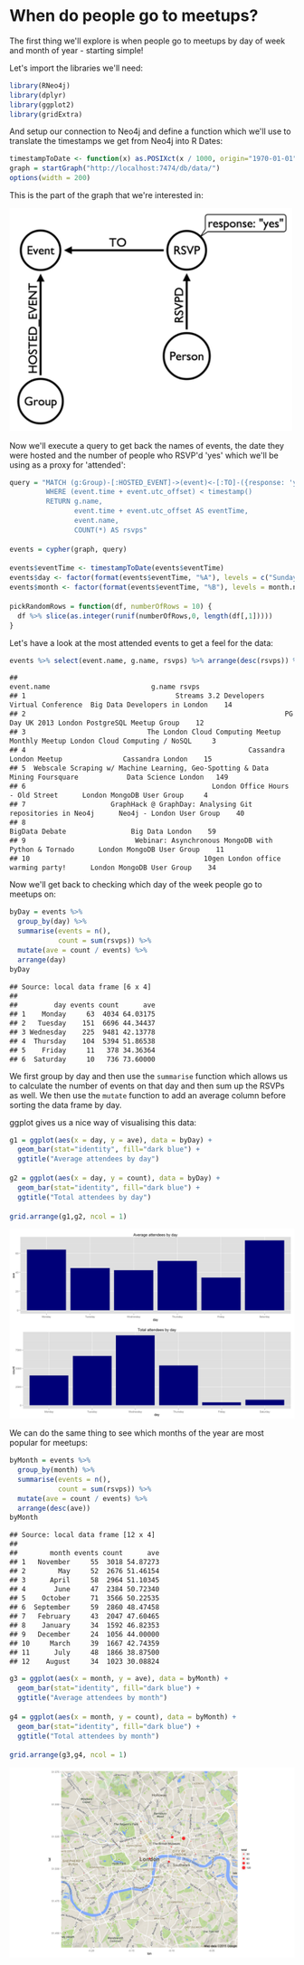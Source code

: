 When do people go to meetups?
========================================================

The first thing we'll explore is when people go to meetups by day of week and month of year - starting simple!

Let's import the libraries we'll need:


```r
library(RNeo4j)
library(dplyr)
library(ggplot2)
library(gridExtra)
```

And setup our connection to Neo4j and define a function which we'll use to translate the timestamps we get from Neo4j into R Dates:


```r
timestampToDate <- function(x) as.POSIXct(x / 1000, origin="1970-01-01", tz = "GMT")
graph = startGraph("http://localhost:7474/db/data/")
options(width = 200)
```

This is the part of the graph that we're interested in:

<img src="images/when.png" width="500" />

Now we'll execute a query to get back the names of events, the date they were hosted and the number of people who RSVP'd 'yes' which we'll be using as a proxy for 'attended':



```r
query = "MATCH (g:Group)-[:HOSTED_EVENT]->(event)<-[:TO]-({response: 'yes'})<-[:RSVPD]-()
         WHERE (event.time + event.utc_offset) < timestamp()
         RETURN g.name, 
                event.time + event.utc_offset AS eventTime,
                event.name, 
                COUNT(*) AS rsvps"

events = cypher(graph, query)

events$eventTime <- timestampToDate(events$eventTime)
events$day <- factor(format(events$eventTime, "%A"), levels = c("Sunday", "Monday", "Tuesday", "Wednesday", "Thursday", "Friday", "Saturday"))
events$month <- factor(format(events$eventTime, "%B"), levels = month.name)

pickRandomRows = function(df, numberOfRows = 10) {
  df %>% slice(as.integer(runif(numberOfRows,0, length(df[,1]))))
}
```

Let's have a look at the most attended events to get a feel for the data:


```r
events %>% select(event.name, g.name, rsvps) %>% arrange(desc(rsvps)) %>% pickRandomRows()
```

```
##                                                                      event.name                         g.name rsvps
## 1                                     Streams 3.2 Developers Virtual Conference  Big Data Developers in London    14
## 2                                                                PG Day UK 2013 London PostgreSQL Meetup Group    12
## 3                              The London Cloud Computing Meetup Monthly Meetup London Cloud Computing / NoSQL     3
## 4                                                       Cassandra London Meetup               Cassandra London    15
## 5  Webscale Scraping w/ Machine Learning, Geo-Spotting & Data Mining Foursquare            Data Science London   149
## 6                                              London Office Hours - Old Street      London MongoDB User Group     4
## 7                     GraphHack @ GraphDay: Analysing Git repositories in Neo4j      Neo4j - London User Group    40
## 8                                                                BigData Debate                Big Data London    59
## 9                           Webinar: Asynchronous MongoDB with Python & Tornado      London MongoDB User Group    11
## 10                                           10gen London office warming party!      London MongoDB User Group    34
```

Now we'll get back to checking which day of the week people go to meetups on:



```r
byDay = events %>% 
  group_by(day) %>%
  summarise(events = n(), 
            count = sum(rsvps)) %>%
  mutate(ave = count / events) %>%
  arrange(day)
byDay
```

```
## Source: local data frame [6 x 4]
## 
##         day events count      ave
## 1    Monday     63  4034 64.03175
## 2   Tuesday    151  6696 44.34437
## 3 Wednesday    225  9481 42.13778
## 4  Thursday    104  5394 51.86538
## 5    Friday     11   378 34.36364
## 6  Saturday     10   736 73.60000
```

We first group by day and then use the `summarise` function which allows us to calculate the number of events on that day and then sum up the RSVPs as well. We then use the `mutate` function to add an average column before sorting the data frame by day.

ggplot gives us a nice way of visualising this data:


```r
g1 = ggplot(aes(x = day, y = ave), data = byDay) + 
  geom_bar(stat="identity", fill="dark blue") + 
  ggtitle("Average attendees by day")

g2 = ggplot(aes(x = day, y = count), data = byDay) + 
  geom_bar(stat="identity", fill="dark blue") + 
  ggtitle("Total attendees by day")

grid.arrange(g1,g2, ncol = 1)
```

![plot of chunk unnamed-chunk-6](figure/unnamed-chunk-6-1.png) 

We can do the same thing to see which months of the year are most popular for meetups:


```r
byMonth = events %>% 
  group_by(month) %>%
  summarise(events = n(), 
            count = sum(rsvps)) %>%
  mutate(ave = count / events) %>%
  arrange(desc(ave))
byMonth
```

```
## Source: local data frame [12 x 4]
## 
##        month events count      ave
## 1   November     55  3018 54.87273
## 2        May     52  2676 51.46154
## 3      April     58  2964 51.10345
## 4       June     47  2384 50.72340
## 5    October     71  3566 50.22535
## 6  September     59  2860 48.47458
## 7   February     43  2047 47.60465
## 8    January     34  1592 46.82353
## 9   December     24  1056 44.00000
## 10     March     39  1667 42.74359
## 11      July     48  1866 38.87500
## 12    August     34  1023 30.08824
```


```r
g3 = ggplot(aes(x = month, y = ave), data = byMonth) + 
  geom_bar(stat="identity", fill="dark blue") + 
  ggtitle("Average attendees by month")

g4 = ggplot(aes(x = month, y = count), data = byMonth) + 
  geom_bar(stat="identity", fill="dark blue") + 
  ggtitle("Total attendees by month")

grid.arrange(g3,g4, ncol = 1)
```

![plot of chunk unnamed-chunk-8](figure/unnamed-chunk-8-1.png) 

